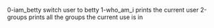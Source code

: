 0-iam_betty switch user to betty 
1-who_am_i  prints the current user
2-groups prints all the groups the current use is in 
